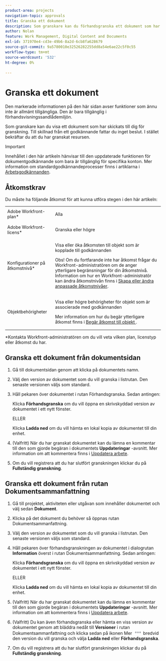 ```yaml
---
product-area: projects
navigation-topic: approvals
title: Granska ett dokument
description: Som granskare kan du förhandsgranska ett dokument som har skickats till dig för granskning.
author: Nolan
feature: Work Management, Digital Content and Documents
exl-id: 371970e4-cd3e-49b6-8a2d-6cb8fa628679
source-git-commit: 9a5780010e32526282255dd8a54e6ae22c5f0c55
workflow-type: tm+mt
source-wordcount: '532'
ht-degree: 0%

---
```


# Granska ett dokument

<span class="preview">Den markerade informationen på den här sidan avser funktioner som ännu inte är allmänt tillgängliga. Den är bara tillgänglig i förhandsvisningssandlådemiljön.</span>

Som granskare kan du visa ett dokument som har skickats till dig för granskning. Till skillnad från ett godkännande fattar du inget beslut. I stället bekräftar du att du har granskat resursen.

>[!IMPORTANT]
>
>Innehållet i den här artikeln hänvisar till den uppdaterade funktionen för dokumentgodkännande som bara är tillgänglig för specifika konton. Mer information om standardgodkännandeprocesser finns i artiklarna i [Arbetsgodkännanden](/help/quicksilver/review-and-approve-work/manage-approvals/manage-approvals.md).

## Åtkomstkrav

Du måste ha följande åtkomst för att kunna utföra stegen i den här artikeln:

<table style="table-layout:auto"> 
 <col> 
 <col> 
 <tbody> 
  <tr> 
   <td role="rowheader">Adobe Workfront-plan*</td> 
   <td> <p>Alla</p> </td> 
  </tr> 
  <tr> 
   <td role="rowheader">Adobe Workfront-licens*</td> 
   <td> <p>Granska eller högre</p> </td> 
  </tr> 
  <tr> 
   <td role="rowheader">Konfigurationer på åtkomstnivå*</td> 
   <td> <p>Visa eller öka åtkomsten till objekt som är kopplade till godkännanden</p> <p>Obs! Om du fortfarande inte har åtkomst frågar du Workfront-administratören om de anger ytterligare begränsningar för din åtkomstnivå. Information om hur en Workfront-administratör kan ändra åtkomstnivån finns i <a href="/help/quicksilver/administration-and-setup/add-users/configure-and-grant-access/create-modify-access-levels.md" class="MCXref xref">Skapa eller ändra anpassade åtkomstnivåer</a>.</p> </td> 
  </tr> 
  <tr> 
   <td role="rowheader">Objektbehörigheter</td> 
   <td> <p>Visa eller högre behörigheter för objekt som är associerade med godkännanden</p> <p>Mer information om hur du begär ytterligare åtkomst finns i <a href="/help/quicksilver/workfront-basics/grant-and-request-access-to-objects/request-access.md" class="MCXref xref">Begär åtkomst till objekt </a>.</p> </td> 
  </tr> 
 </tbody> 
</table>

&#42;Kontakta Workfront-administratören om du vill veta vilken plan, licenstyp eller åtkomst du har.

<!--
## Review a document from Home
Add once functionality is added
-->

## Granska ett dokument från dokumentsidan

1. Gå till dokumentsidan genom att klicka på dokumentets namn.

1. Välj den version av dokumentet som du vill granska i listrutan. Den senaste versionen väljs som standard.

1. Håll pekaren över dokumentet i rutan Förhandsgranska. Sedan antingen:

   Klicka **Förhandsgranska** om du vill öppna en skrivskyddad version av dokumentet i ett nytt fönster.

   ELLER

   Klicka **Ladda ned** om du vill hämta en lokal kopia av dokumentet till din enhet.

1. (Valfritt) När du har granskat dokumentet kan du lämna en kommentar till den som gjorde begäran i dokumentets **Uppdateringar** -avsnitt. Mer information om att kommentera finns i [Uppdatera arbete](/help/quicksilver/workfront-basics/updating-work-items-and-viewing-updates/update-work.md).
1. <span class="preview">Om du vill registrera att du har slutfört granskningen klickar du på **Fullständig granskning**.</span>

## Granska ett dokument från rutan Dokumentsammanfattning

1. Gå till projektet, aktiviteten eller utgåvan som innehåller dokumentet och välj sedan **Dokument**.

1. Klicka på det dokument du behöver så öppnas rutan Dokumentsammanfattning.

1. Välj den version av dokumentet som du vill granska i listrutan. Den senaste versionen väljs som standard.

1. Håll pekaren över förhandsgranskningen av dokumentet i dialogrutan **Information** överst i rutan Dokumentsammanfattning. Sedan antingen:

   Klicka **Förhandsgranska** om du vill öppna en skrivskyddad version av dokumentet i ett nytt fönster.

   ELLER

   Klicka **Ladda ned** om du vill hämta en lokal kopia av dokumentet till din enhet.

1. (Valfritt) När du har granskat dokumentet kan du lämna en kommentar till den som gjorde begäran i dokumentets **Uppdateringar** -avsnitt. Mer information om att kommentera finns i [Uppdatera arbete](/help/quicksilver/workfront-basics/updating-work-items-and-viewing-updates/update-work.md).

1. (Valfritt) Du kan även förhandsgranska eller hämta en viss version av dokumentet genom att bläddra nedåt till **Versioner** i rutan Dokumentsammanfattning och klicka sedan på ikonen Mer ![](../assets/more-icon.png) bredvid den version du vill granska och välja **Ladda ned** eller **Förhandsgranska**.
1. <span class="preview"> Om du vill registrera att du har slutfört granskningen klickar du på **Fullständig granskning**.</span>
